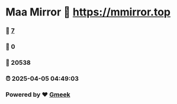 # Maa Mirror :link: https://mmirror.top 
### :page_facing_up: [7](https://mmirror.top/tag.html) 
### :speech_balloon: 0 
### :hibiscus: 20538 
### :alarm_clock: 2025-04-05 04:49:03 
### Powered by :heart: [Gmeek](https://github.com/Meekdai/Gmeek)
